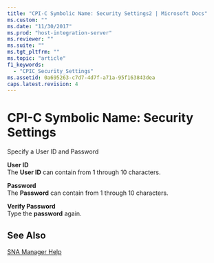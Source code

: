 ```yaml
---
title: "CPI-C Symbolic Name: Security Settings2 | Microsoft Docs"
ms.custom: ""
ms.date: "11/30/2017"
ms.prod: "host-integration-server"
ms.reviewer: ""
ms.suite: ""
ms.tgt_pltfrm: ""
ms.topic: "article"
f1_keywords: 
  - "CPIC_Security_Settings"
ms.assetid: 0a695263-c7d7-4d7f-a71a-95f163843dea
caps.latest.revision: 4
---
```

# CPI-C Symbolic Name: Security Settings
Specify a User ID and Password  
  
 **User ID**  
 The **User ID** can contain from 1 through 10 characters.  
  
 **Password**  
 The **Password** can contain from 1 through 10 characters.  
  
 **Verify Password**  
 Type the **password** again.  
  
## See Also  
 [SNA Manager Help](../core/sna-manager-help2.md)